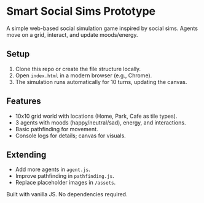 # Smart Social Sims Prototype

A simple web-based social simulation game inspired by social sims. Agents move on a grid, interact, and update moods/energy.

## Setup
1. Clone this repo or create the file structure locally.
2. Open `index.html` in a modern browser (e.g., Chrome).
3. The simulation runs automatically for 10 turns, updating the canvas.

## Features
- 10x10 grid world with locations (Home, Park, Cafe as tile types).
- 3 agents with moods (happy/neutral/sad), energy, and interactions.
- Basic pathfinding for movement.
- Console logs for details; canvas for visuals.

## Extending
- Add more agents in `agent.js`.
- Improve pathfinding in `pathfinding.js`.
- Replace placeholder images in `/assets`.

Built with vanilla JS. No dependencies required.
